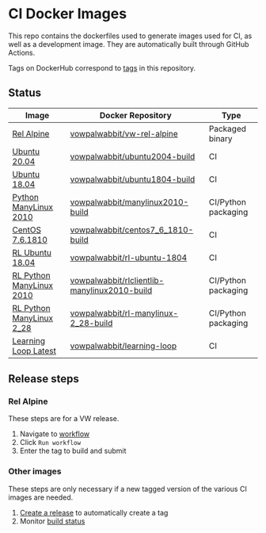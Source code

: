 # CI Docker Images

This repo contains the dockerfiles used to generate images used for CI, as well as a development image. They are automatically built through GitHub Actions.

Tags on DockerHub correspond to [tags](https://github.com/VowpalWabbit/docker-images/tags) in this repository.

## Status

| Image | Docker Repository | Type |
|---|---|---|
| [Rel Alpine](./vowpal_wabbit/vw-rel-alpine.Dockerfile) | [vowpalwabbit/vw-rel-alpine](https://hub.docker.com/r/vowpalwabbit/vw-rel-alpine) |  Packaged binary |
| [Ubuntu 20.04](./vowpal_wabbit/ubuntu2004-build.Dockerfile) | [vowpalwabbit/ubuntu2004-build](https://hub.docker.com/r/vowpalwabbit/ubuntu2004-build) |  CI |
| [Ubuntu 18.04](./vowpal_wabbit/ubuntu1804-build.Dockerfile) | [vowpalwabbit/ubuntu1804-build](https://hub.docker.com/r/vowpalwabbit/ubuntu1804-build) |  CI |
| [Python ManyLinux 2010](./vowpal_wabbit/manylinux-2010/manylinux2010-build.Dockerfile) | [vowpalwabbit/manylinux2010-build](https://hub.docker.com/r/vowpalwabbit/manylinux2010-build) |  CI/Python packaging |
| [CentOS 7.6.1810](./vowpal_wabbit/centos7_6_1810-build.Dockerfile) | [vowpalwabbit/centos7_6_1810-build](https://hub.docker.com/r/vowpalwabbit/centos7_6_1810-build)  |  CI |
| [RL Ubuntu 18.04](./reinforcement_learning/ubuntu1804-build.Dockerfile) | [vowpalwabbit/rl-ubuntu-1804](https://hub.docker.com/r/vowpalwabbit/rl-ubuntu-1804)  |  CI |
| [RL Python ManyLinux 2010](./reinforcement_learning/manylinux-2010/rlclientlib-manylinux2010-build.Dockerfile) | [vowpalwabbit/rlclientlib-manylinux2010-build](https://hub.docker.com/r/vowpalwabbit/rlclientlib-manylinux2010-build)  |  CI/Python packaging |
| [RL Python ManyLinux 2_28](./reinforcement_learning/manylinux-2_28/rl-manylinux-2_28-build.Dockerfile) | [vowpalwabbit/rl-manylinux-2_28-build](https://hub.docker.com/r/vowpalwabbit/rl-manylinux-2_28-build)  |  CI/Python packaging |
| [Learning Loop Latest](./learning-loop/ubuntu-build.dockerfile) | [vowpalwabbit/learning-loop](https://hub.docker.com/r/vowpalwabbit/learning-loop)  |  CI |

## Release steps

### Rel Alpine

These steps are for a VW release.

1. Navigate to [workflow](https://github.com/VowpalWabbit/docker-images/actions/workflows/build_deploy_release.yml)
2. Click `Run workflow`
3. Enter the tag to build and submit

### Other images

These steps are only necessary if a new tagged version of the various CI images are needed.

1. [Create a release](https://github.com/VowpalWabbit/docker-images/releases/new) to automatically create a tag
2. Monitor [build status](https://github.com/VowpalWabbit/docker-images/actions/workflows/build_deploy_latest.yml)
